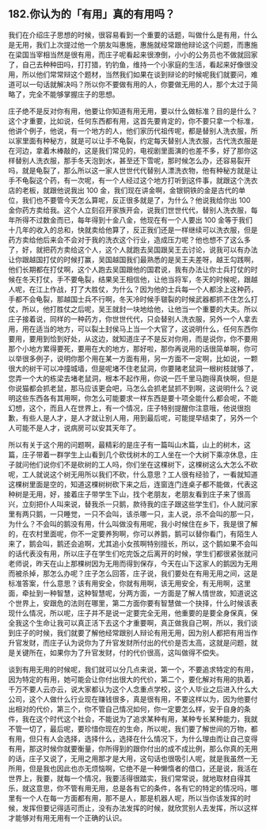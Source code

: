 ## 182.你认为的「有用」真的有用吗？
我们在介绍庄子思想的时候，很容易看到一个重要的话题，叫做什么是有用，什么是无用，我们上次提过他一个朋友叫惠施，惠施就经常跟他辩论这个问题，而惠施在梁国当宰相当然是很有用，而庄子呢看起来很潦倒，小小的公务员也不做就回家了，自己去种种田吗，打打猎，钓钓鱼，维持一个小家庭的生活，看起来好像很没用，所以他们常常辩这个题材，当然我们如果在谈到辩论的时候呢我们就要问，难道可以一句话就解决吗？所以你不要做有用的人，你要做无用的人，那个太过于简略了，完全不能够掌握庄子的思想。


庄子绝不是反对你有用，他要让你知道有用无用，要以什么做标准？目的是什么？这个才重要，比如说，任何东西都有用，这首先要肯定的，你不要只拿一个标准，他讲个例子，他说，有一个地方的人，他们家历代祖传呢，都是替别人洗衣服，所以家里面有种秘方，就是可以让手不龟裂，约定每天替别人洗衣服，古代洗衣服是在河边，拿着木棒敲的，这是我们常见的，电视剧里面演的也差不多，好了那你这样替别人洗衣服，那手冬天泡到水，甚至还下雪呢，那时候怎么办，还容易裂开吗，就是龟裂了，那么所以这一家人世世代代替别人漂洗衣物，他有种秘方就是让手不龟裂这个药，有一次呢，有一个人经过这个地方打听到这件事，就跟这个洗衣店的老板，就跟他说我出 100 金，我们现在讲金啊，金银铜铁的金是古代的单位，我们也不要管今天怎么算呢，反正很多就是了，为什么？他说我给你出 100 金你药方卖给我。这个人立刻召开家族开会，说我们世世代代，替别人洗衣服，每年所得不过数金而已，每年得到十金八金，他现在有一个人要出 100 金等于我们十几年的收入的总和，快就卖给他算了，反正我们还是一样继续可以洗衣服，但是药方卖给他后来会不会对于我的洗衣这个行业，造成压力呢？他也想不了这么多了，好，就把药方卖给这个人，这个人就跑去吴国跟吴王去讨论，说我可以有办法让你跟越国打仗的时候打赢，吴国越国我们最熟悉的是吴王夫差呀，越王勾践啊，他们长期都在打仗啊，这个人跑去吴国跟他的国君说，我有办法让你士兵打仗的时候在冬天打仗，手不要龟裂，结果吴王相信他，让他当将军，冬天的时候呢，跟越人呢，在江上作战，打了大胜仗，为什么？因为他的士兵每一个人都涂上这种药，手都不会龟裂，那越国士兵不行啊，冬天冷时候手皲裂的时候武器都抓不住怎么打仗，所以，他打胜仗之后呢，吴王就封一块地给他，让他当一个重要的大夫。所以庄子接着说，同样的一种药方，你世世代代，只会替别人洗衣服，另外一个人拿去用，用在适当的地方，可以裂土封侯马上当一个大官了，这说明什么，任何东西你要用，要用到恰到好处，从这边，就知道庄子不是反对你用，而是说你，你不要用那个小地方累得要死，要用在大的地方，那好啦，那你再说用的话很简单啊，你可以举很多例子，说明你那个用在某一方面有用，另一方面不一定啊，比如说，一颗很大的树干可以冲撞城墙，但是呢堵不住老鼠洞，你要赌老鼠洞一根树枝就够了，您弄一个大的栋梁去堵老鼠洞，根本不起作用，你说一匹千里马跑得真快啊，但是你说猫都会抓老鼠，那马应该更会吧，马怎么会抓老鼠抓不到啊，这说明什么？说明这些东西各有其用啊，你怎么可能要求一样东西是要十项全能什么都会呢，不能幻想，这个，而且人在世界上，有一个情况，庄子特别提醒你注意哦，他说很抱歉，有些人是人才，是人才就让别人用，用到最后呢，可能提早结束了，另外一个人可能不是人才，说病房可以安其天年了。


所以有关于这个用的问题啊，最精彩的是庄子有一篇叫山木篇，山上的树木，这篇，庄子带着一群学生上山看到几个砍伐树木的工人坐在一个大树下乘凉休息，庄子就问他们说你们不是砍树的工人吗，你们坐在这棵树下，这棵树这么大怎么不砍呢，工人就说这个树无用所以我们不砍，什么意思？工人很有经验了，一看就知道这棵树里面是空的，知道这棵树树砍下来之后，连窗连门连桌子都不能做，代表这种树是无用，好，接着庄子带学生下山，找个老朋友，老朋友看到庄子来了很高兴，立刻把仆人叫来说，替我杀一只鹅，款待我的庄子跟这些学生们，仆人就问家里有两只鹅，一只睡觉，一只不会叫，该杀哪一只，主人说，杀不会叫的那一只，为什么？不会叫的鹅没有用，什么叫做没有用呢，我小时候住在乡下，我是很了解的，在农村里面呢，你不一定要养狗啊，你可以养鹅，鹅可以替你看门，有陌生人来了，鹅会叫，鹅还会追啊，尤其追小女孩啊特别擅长，所以，这个鹅如果不会叫的话代表没有用，所以庄子在学生们吃完饭之后离开的时候，学生们都很紧张就问老师说，昨天在山上那棵树因为无用而得到保存，今天在山下这家人的鹅因为无用而被杀掉，那怎么办呢？庄子怎么回答，庄子说，我们要处在有用无用之间，这是标准答案，什么意思？该有用安全，你就有用啊，该无用安全，有无用啊，这里面，牵扯到一种智慧，这种智慧呢，分两方面，一方面是了解人情世故，知道说这个世界上，安跟危的法则在哪里，第二方面你要有智慧做一个抉择，什么时候该表现什么情况，所以呢，庄子并不是说一定要完全无用，他重要的是要全身保真，保全我这个生命让我可以真正活下去这个才重要啊，真正做我自己啊，所以，我们谈到庄子的时候，我们就要了解他经常跟别人辩论有用无用，因为别人都把有用当作升官发财，而庄子认为说你为了升官发财所付出的代价是否太高，这就是问题，就是关键所在，如果你为了升官发财，付的代价很高，这叫做得不偿失。


谈到有用无用的时候呢，我们就可以分几点来说，第一个，不要追求特定的有用，因为特定的有用，她可能会让你付出很大的代价，第二个，要化解对有用的执着，千万不要人云亦云，说大家都认为这个人念重点学校，这个人毕业之后进入什么大公司，这个人做什么行业现在赚钱很多，真是很有用，不要这样以为，因为他要付出相对的代价，第三个，你不管自己情况如何，你一定要怎么样，安于自身的条件，我在这个时代这个社会，不能说为了追求某种有用，某种专长某种能力，我就不管一切了，最后呢，要珍惜你现在的生命，所以呢，我们要了解世间的万物，都有用，但只有人会选择，选择什么，选择在什么情况下，为什么理由而让自己变得有用，那这时候你就要衡量，你所得到的跟你付出的成不成比例，那么你真的无用的话，庄子又说了，无用之用那才是大用，这句话也很吸引人呢，就是我虽然一无所用，但是我也因此也亦无烦恼啊，它绝不是一种懒惰者的借口，还是说，我活在世界上，我要，就每一个情况，我要活得很踏实，我们常常说，就地取材自得其乐，就这意思，你不管有用无用，总是各有它的条件，各有它的特定的情况吗，哪里有一个人在每一方面都有用，那不是人，那是机器人呢，所以当你该发挥的时候，发挥但要记得适可而止，没有办法发挥的时候，就欣赏别人去发挥，所以这样才能够对有用无用有一个正确的认识。

